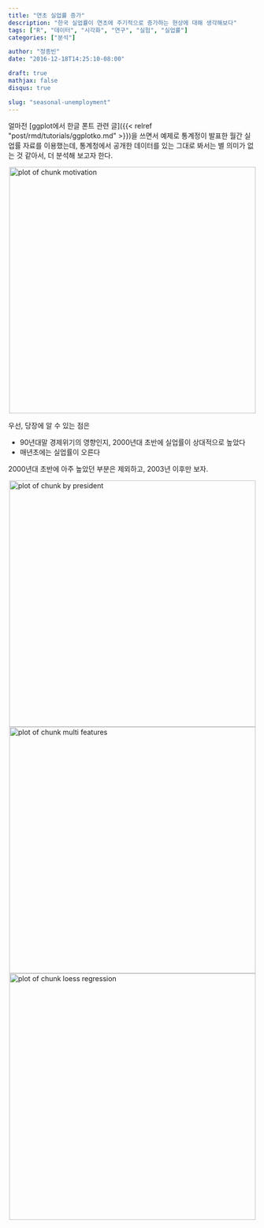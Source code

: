 ```yaml
---
title: "연초 실업률 증가"
description: "한국 실업률이 연초에 주기적으로 증가하는 현상에 대해 생각해보다"
tags: ["R", "데이터", "시각화", "연구", "실험", "실업률"]
categories: ["분석"]

author: "정종빈"
date: "2016-12-18T14:25:10-08:00"

draft: true
mathjax: false
disqus: true

slug: "seasonal-unemployment"
---
```








얼마전 [ggplot에서 한글 폰트 관련 글]({{< relref "post/rmd/tutorials/ggplotko.md" >}})을 
쓰면서 예제로 통계정이 발표한 월간 실업률 자료를 이용했는데, 통계청에서 공개한
데이터를 있는 그대로 봐서는 별 의미가 없는 것 같아서, 더 분석해 보고자 한다.

<img src="/img/posts/R/figure/motivation-1.png" title="plot of chunk motivation" alt="plot of chunk motivation" width="500" style="display: block; margin: auto;" />

우선, 당장에 알 수 있는 점은

- 90년대말 경제위기의 영향인지, 2000년대 초반에 실업률이 상대적으로 높았다
- 매년초에는 실업률이 오른다

2000년대 초반에 아주 높았던 부분은 제외하고, 2003년 이후만 보자. 



<img src="/img/posts/R/figure/by president-1.png" title="plot of chunk by president" alt="plot of chunk by president" width="500" style="display: block; margin: auto;" />

<img src="/img/posts/R/figure/multi features-1.png" title="plot of chunk multi features" alt="plot of chunk multi features" width="500" style="display: block; margin: auto;" />

<img src="/img/posts/R/figure/loess regression-1.png" title="plot of chunk loess regression" alt="plot of chunk loess regression" width="500" style="display: block; margin: auto;" />






